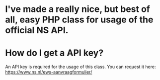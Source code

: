 I've made a really nice, but best of all, easy PHP class for usage of the official NS API.
================
How do I get a API key?
================
An API key is required for the usage of this class. You can request it here:
https://www.ns.nl/ews-aanvraagformulier/
